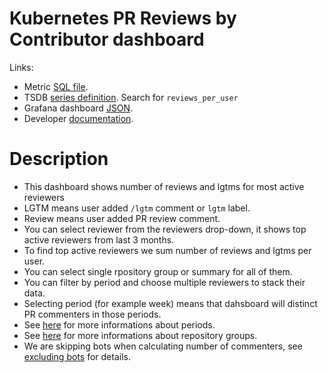 <h1 id="kubernetes-dashboard">Kubernetes PR Reviews by Contributor dashboard</h1>
<p>Links:</p>
<ul>
<li>Metric <a href="https://github.com/cncf/devstats/blob/master/metrics/kubernetes/reviews_per_user.sql" target="_blank">SQL file</a>.</li>
<li>TSDB <a href="https://github.com/cncf/devstats/blob/master/metrics/kubernetes/metrics.yaml" target="_blank">series definition</a>. Search for <code>reviews_per_user</code></li>
<li>Grafana dashboard <a href="https://github.com/cncf/devstats/blob/master/grafana/dashboards/kubernetes/pr-reviews-by-contributor.json" target="_blank">JSON</a>.</li>
<li>Developer <a href="https://github.com/cncf/devstats/blob/master/docs/dashboards/kubernetes/pr_reviews_by_contributor_devel.md" target="_blank">documentation</a>.</li>
</ul>
<h1 id="description">Description</h1>
<ul>
<li>This dashboard shows number of reviews and lgtms for most active reviewers</li>
<li>LGTM means user added <code>/lgtm</code> comment or <code>lgtm</code> label.</li>
<li>Review means user added PR review comment.</li>
<li>You can select reviewer from the reviewers drop-down, it shows top active reviewers from last 3 months.</li>
<li>To find top active reviewers we sum number of reviews and lgtms per user.</li>
<li>You can select single rpository group or summary for all of them.</li>
<li>You can filter by period and choose multiple reviewers to stack their data.</li>
<li>Selecting period (for example week) means that dahsboard will distinct PR commenters in those periods.</li>
<li>See <a href="https://github.com/cncf/devstats/blob/master/docs/periods.md" target="_blank">here</a> for more informations about periods.</li>
<li>See <a href="https://github.com/cncf/devstats/blob/master/docs/repository_groups.md" target="_blank">here</a> for more informations about repository groups.</li>
<li>We are skipping bots when calculating number of commenters, see <a href="https://github.com/cncf/devstats/blob/master/docs/excluding_bots.md" target="_blank">excluding bots</a> for details.</li>
</ul>
